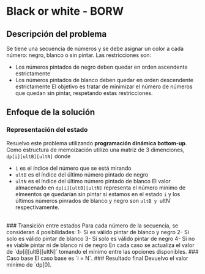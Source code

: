 # Black or white - BORW 

## Descripción del problema

Se tiene una secuencia de números y se debe asignar un color a cada número: negro, blanco o sin pintar. Las restricciones son: <br>
- Los números pintados de negro deben quedar en orden ascendente estrictamente
- Los números pintados de blanco deben quedar en orden descendente estrictamente
El objetivo es tratar de minimizar el número de números que quedan sin pintar, respetando estas restricciones.

## Enfoque de la solución

### Representación del estado 
Resuelvo este problema utilizando **programación dinámica bottom-up**. Como estructura de memoización utilizo una matriz de 3 dimenciones, `dp[i][ultB][ultN]` donde 
- `i` es el índice del número que se está mirando
- `ultB` es el índice del último número pintado de negro
- `ultN` es el índice del último número pintado de blanco
El valor almacenado en `dp[i][ultB][ultN]` representa el número mínimo de elmeentos qe quedarían sin pintar si estamos en el estado `i` y los últimos números pinrados de blanco y negro son `ultB y `ultN` respectivamente.
<br>
### Transición entre estados
Para cada número de la secuencia, se consideran 4 posibilidades:
1- Si es válido pintar de blanco y negro
2- Si solo es válido pintar de blanco
3- Si solo es válido pintar de negro
4- Si no es viable pintar ni de blanco ni de negro
En cada caso se actualiza el valor de `dp[i][ultB][ultN]` tomando el mínimo entre las opciones disponibles. 
### Caso base
El caso base es `i = N`.
### Resultado final
Devuelvo el valor mínimo de `dp[0].

